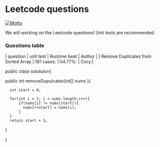 # Leetcode questions
[![Motto](https://img.shields.io/badge/motto-good%20good%20study%2C%20day%20day%20up-red.svg)](https://en.wikipedia.org/wiki/Day_Day_Up)

We will working on the Leetcode questions! Unit tests are recommended.

### Questions table
| question      | unit test      | Runtime beat   | Author        |
| Remove Duplicates from Sorted Array |:161 cases: |:54.77%: | Cory:|


public class solutuion{

  public int removeDupulcates(int[] nums ){
     
      int start = 0;
      
      for(int i = 1; i < nums.length;i++){
          if(nums[i] != nums[start]){
            nums[++start] = nums[i];
          }
      }
      return start + 1;
  }
  
}
